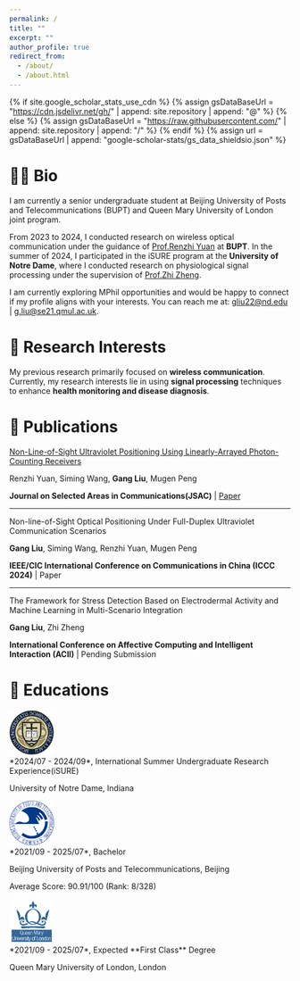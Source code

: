 ```yaml
---
permalink: /
title: ""
excerpt: ""
author_profile: true
redirect_from: 
  - /about/
  - /about.html
---
```


{% if site.google_scholar_stats_use_cdn %}
{% assign gsDataBaseUrl = "https://cdn.jsdelivr.net/gh/" | append: site.repository | append: "@" %}
{% else %}
{% assign gsDataBaseUrl = "https://raw.githubusercontent.com/" | append: site.repository | append: "/" %}
{% endif %}
{% assign url = gsDataBaseUrl | append: "google-scholar-stats/gs_data_shieldsio.json" %}

<span class='anchor' id='about-me'></span>

# 🧑🏻 Bio
I am currently a senior undergraduate student at Beijing University of Posts and Telecommunications (BUPT) and Queen Mary University of London joint program.

From 2023 to 2024, I conducted research on wireless optical communication under the guidance of [Prof.Renzhi Yuan](https://scholar.google.com/citations?user=vuiBkVIAAAAJ&hl=en&oi=ao) at **BUPT**. In the summer of 2024, I participated in the iSURE program at the **University of Notre Dame**, where I conducted research on physiological signal processing under the supervision of [Prof.Zhi Zheng](https://engineering.nd.edu/faculty/zhi-zheng/).

I am currently exploring MPhil opportunities and would be happy to connect if my profile aligns with your interests. You can reach me at:
gliu22@nd.edu | g.liu@se21.qmul.ac.uk.

# 🔬 Research Interests
My previous research primarily focused on **wireless communication**. Currently, my research interests lie in using **signal processing** techniques to enhance **health monitoring and disease diagnosis**.


# 📝 Publications 


[Non-Line-of-Sight Ultraviolet Positioning Using Linearly-Arrayed Photon-Counting Receivers](https://ieeexplore.ieee.org/document/10556613)

Renzhi Yuan, Siming Wang, **Gang Liu**, Mugen Peng

**Journal on Selected Areas in Communications(JSAC)** | <a href="images/papers/JSAC.pdf" target="_blank">Paper</a>

---
Non-line-of-Sight Optical Positioning Under Full-Duplex Ultraviolet Communication Scenarios

**Gang Liu**, Siming Wang, Renzhi Yuan, Mugen Peng

**IEEE/CIC International Conference on Communications in China (ICCC 2024)** | Paper

---
The Framework for Stress Detection Based on Electrodermal Activity and Machine Learning in Multi-Scenario Integration

**Gang Liu**, Zhi Zheng

**International Conference on Affective Computing and Intelligent Interaction (ACII)** | Pending Submission



<!-- # 🌟 Selected Honors and Awards -->


# 📖 Educations


<div class='school-box'>
<div><img src='images/nd.png' alt="sym" width="80"></div>
<div class='school-box-text' markdown="1">
*2024/07 - 2024/09*, International Summer Undergraduate Research Experience(iSURE) 

University of Notre Dame, Indiana

</div>
</div>

<div class='school-box'>
<div><img src='images/bupt.png' alt="sym" width="80"></div>
<div class='school-box-text' markdown="1">
*2021/09 - 2025/07*, Bachelor

Beijing University of Posts and Telecommunications, Beijing

Average Score: 90.91/100 (Rank: 8/328)
</div>
</div>

<div class='school-box'>
<div><img src='images/qmul.png' alt="sym" width="80"></div>
<div class='school-box-text' markdown="1">
*2021/09 - 2025/07*, Expected **First Class** Degree
  
Queen Mary University of London, London

</div>
</div>


<!-- # 💻 Internships
- *2023/09 - 2024/07*: Research Intern at **Tencent AI Lab**, under supervision of [Prof. Jianhua Yao](https://scholar.google.com/citations?user=3bQwlCQAAAAJ&hl=zh-CN).
- *2023/02 - 2023/08*: Visiting Student at **CAIRI, Westlake University**, under supervision of [Prof. Stan Z. Li](https://scholar.google.com/citations?user=Y-nyLGIAAAAJ&hl=zh-CN). -->

<!-- # 💻 Internships

<div class='school-box'>
<div><img src='images/tencentailab.png' alt="sym" width="80"></div>
<div class='school-box-text' markdown="1">
*2023/09 - 2024/07*, Research Intern

**Tencent AI Lab**, under supervision of [Prof. Jianhua Yao](https://scholar.google.com/citations?user=3bQwlCQAAAAJ&hl=zh-CN)
</div>
</div>

<div class='school-box'>
<div><img src='images/westlake.png' alt="sym" width="80"></div>
<div class='school-box-text' markdown="1">
*2023/02 - 2023/08*, Visiting Student

**CAIRI, Westlake University**, under supervision of [Prof. Stan Z. Li](https://scholar.google.com/citations?user=Y-nyLGIAAAAJ&hl=zh-CN)
</div>
</div>-->
